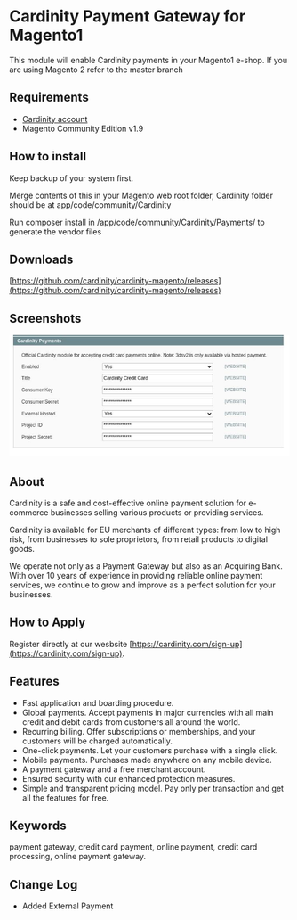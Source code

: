 # Cardinity Payment Gateway for Magento1

This module will enable Cardinity payments in your Magento1 e-shop.
If you are using Magento 2 refer to the master branch

## Requirements
* [Cardinity account](https://cardinity.com/sign-up)
* Magento Community Edition v1.9

## How to install
Keep backup of your system first.

Merge contents of this in your Magento web root folder, Cardinity folder should be at app/code/community/Cardinity

Run composer install in /app/code/community/Cardinity/Payments/ to generate the vendor files

## Downloads
[https://github.com/cardinity/cardinity-magento/releases](https://github.com/cardinity/cardinity-magento/releases)

## Screenshots
![Admin Page](https://github.com/cardinity/cardinity-magento/raw/1.9.x/admin.jpg)

## About
Cardinity is a safe and cost-effective online payment solution for e-commerce businesses selling various products or providing services.

Cardinity is available for EU merchants of different types: from low to high risk, from businesses to sole proprietors, from retail products to digital goods.

We operate not only as a Payment Gateway but also as an Acquiring Bank. With over 10 years of experience in providing reliable online payment services, we continue to grow and improve as a perfect solution for your businesses.

## How to Apply
Register directly at our wesbsite [https://cardinity.com/sign-up](https://cardinity.com/sign-up).

## Features
* Fast application and boarding procedure.
* Global payments. Accept payments in major currencies with all main credit and debit cards from customers all around the world.
* Recurring billing. Offer subscriptions or memberships, and your customers will be charged automatically.
* One-click payments. Let your customers purchase with a single click.
* Mobile payments. Purchases made anywhere on any mobile device.
* A payment gateway and a free merchant account.
* Ensured security with our enhanced protection measures.
* Simple and transparent pricing model. Pay only per transaction and get all the features for free.

## Keywords
payment gateway, credit card payment, online payment, credit card processing, online payment gateway.

## Change Log
* Added External Payment
